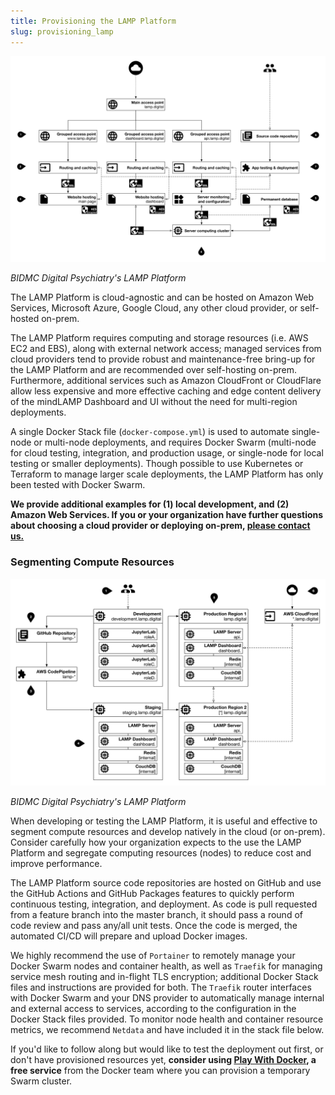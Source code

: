 ```yaml
---
title: Provisioning the LAMP Platform
slug: provisioning_lamp
---
```


![](../assets/AWS_Mini_Map.png)

*BIDMC Digital Psychiatry's LAMP Platform*

The LAMP Platform is cloud-agnostic and can be hosted on Amazon Web Services, Microsoft Azure, Google Cloud, any other cloud provider, or self-hosted on-prem. 

The LAMP Platform requires computing and storage resources (i.e. AWS EC2 and EBS), along with external network access;  managed services from cloud providers tend to provide robust and maintenance-free bring-up for the LAMP Platform and are recommended over self-hosting on-prem. Furthermore, additional services such as Amazon CloudFront or CloudFlare allow less expensive and more effective caching and edge content delivery of the mindLAMP Dashboard and UI without the need for multi-region deployments. 

A single Docker Stack file (`docker-compose.yml`) is used to automate single-node or multi-node deployments, and requires Docker Swarm (multi-node for cloud testing, integration, and production usage, or single-node for local testing or smaller deployments). Though possible to use Kubernetes or Terraform to manage larger scale deployments, the LAMP Platform has only been tested with Docker Swarm. 

**We provide additional examples for (1) local development, and (2) Amazon Web Services. 
If you or your organization have further questions about choosing a cloud provider or deploying on-prem, [please contact us.](mailto:team@digitalpsych.org)**

### Segmenting Compute Resources

![](../assets/AWS_Map.png)

*BIDMC Digital Psychiatry's LAMP Platform*

When developing or testing the LAMP Platform, it is useful and effective to segment compute resources and develop natively in the cloud (or on-prem). Consider carefully how your organization expects to the use the LAMP Platform and segregate computing resources (nodes) to reduce cost and improve performance. 

The LAMP Platform source code repositories are hosted on GitHub and use the GitHub Actions and GitHub Packages features to quickly perform continuous testing, integration, and deployment. As code is pull requested from a feature branch into the master branch, it should pass a round of code review and pass any/all unit tests. Once the code is merged, the automated CI/CD will prepare and upload Docker images. 

We highly recommend the use of `Portainer` to remotely manage your Docker Swarm nodes and container health, as well as `Traefik` for managing service mesh routing and in-flight TLS encryption; additional Docker Stack files and instructions are provided for both. The `Traefik` router interfaces with Docker Swarm and your DNS provider to automatically manage internal and external access to services, according to the configuration in the Docker Stack files provided. To monitor node health and container resource metrics, we recommend `Netdata` and have included it in the stack file below.

If you'd like to follow along but would like to test the deployment out first, or don't have provisioned resources yet, **consider using [Play With Docker](https://labs.play-with-docker.com/), a free service** from the Docker team where you can provision a temporary Swarm cluster.
